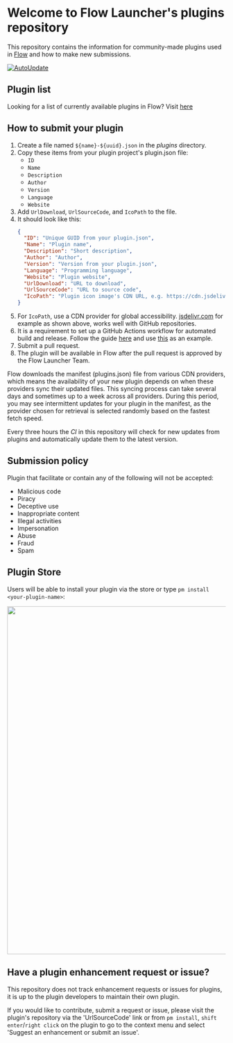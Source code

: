 # Welcome to Flow Launcher's plugins repository

This repository contains the information for community-made plugins used in [Flow](https://github.com/Flow-Launcher/Flow.Launcher) and how to make new submissions.

[![AutoUpdate](https://github.com/Flow-Launcher/Flow.Launcher.PluginsManifest/actions/workflows/updater.yaml/badge.svg?branch=plugin_api_v2)](https://github.com/Flow-Launcher/Flow.Launcher.PluginsManifest/actions/workflows/updater.yaml)

## Plugin list

Looking for a list of currently available plugins in Flow? Visit [here](https://flow-launcher.github.io/docs/#/plugins)

## How to submit your plugin

1. Create a file named `${name}-${uuid}.json` in the _plugins_ directory.
2. Copy these items from your plugin project's plugin.json file:
   - `ID`
   - `Name`
   - `Description`
   - `Author`
   - `Version`
   - `Language`
   - `Website`
3. Add `UrlDownload`, `UrlSourceCode`, and `IcoPath` to the file.
4. It should look like this:
   ```json
   {
     "ID": "Unique GUID from your plugin.json",  
     "Name": "Plugin name",
     "Description": "Short description",
     "Author": "Author",
     "Version": "Version from your plugin.json",
     "Language": "Programming language",
     "Website": "Plugin website",
     "UrlDownload": "URL to download",
     "UrlSourceCode": "URL to source code",
     "IcoPath": "Plugin icon image's CDN URL, e.g. https://cdn.jsdelivr.net/gh/Flow-Launcher/Flow.Launcher/Plugins/Flow.Launcher.Plugin.Explorer/Images/explorer.png"
   }
   ```
5. For `IcoPath`, use a CDN provider for global accessibility. [jsdelivr.com](https://www.jsdelivr.com/) for example as shown above, works well with GitHub repositories.
6. It is a requirement to set up a GitHub Actions workflow for automated build and release. Follow the guide [here](https://www.flowlauncher.com/docs/#/py-setup-project?id=_1-add-github-workflow) and use [this](https://github.com/Flow-Launcher/Flow.Launcher.Plugin.HelloWorldPython/blob/main/.github/workflows/Publish%20Release.yml) as an example.
7. Submit a pull request.
8. The plugin will be available in Flow after the pull request is approved by the Flow Launcher Team.

Flow downloads the manifest (plugins.json) file from various CDN providers, which means the availability of your new plugin depends on when these providers sync their updated files. This syncing process can take several days and sometimes up to a week across all providers. During this period, you may see intermittent updates for your plugin in the manifest, as the provider chosen for retrieval is selected randomly based on the fastest fetch speed.

Every three hours the *CI* in this repository will check for new updates from plugins and automatically update them to the latest version. 

## Submission policy

Plugin that facilitate or contain any of the following will not be accepted:
- Malicious code
- Piracy
- Deceptive use
- Inappropriate content
- Illegal activities
- Impersonation
- Abuse
- Fraud
- Spam

## Plugin Store

Users will be able to install your plugin via the store or type `pm install <your-plugin-name>`:
<p align="center"><img src="https://user-images.githubusercontent.com/6903107/207155616-d559f0d2-ee95-4072-a7bc-3ffcc2faec27.png" width="800"></p>

## Have a plugin enhancement request or issue?

This repository does not track enhancement requests or issues for plugins, it is up to the plugin developers to maintain their own plugin.

If you would like to contribute, submit a request or issue, please visit the plugin's repository via the 'UrlSourceCode' link or from `pm install`, `shift enter`/`right click` on the plugin to go to the context menu and select 'Suggest an enhancement or submit an issue'.
